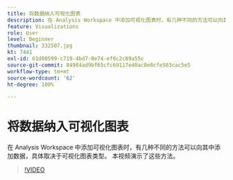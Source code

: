 ```yaml
---
title: 将数据纳入可视化图表
description: 在 Analysis Workspace 中添加可视化图表时，有几种不同的方法可以向其中添加数据，具体取决于可视化图表类型。 本视频演示了这些方法。
feature: Visualizations
role: User
level: Beginner
thumbnail: 332507.jpg
kt: 7441
exl-id: 61d00599-c719-4bd7-8e74-ef0c2c89a55c
source-git-commit: 84984ad9bf65cfc69117e40ac0e0cfe503cac5e5
workflow-type: tm+mt
source-wordcount: '62'
ht-degree: 100%

---
```


# 将数据纳入可视化图表

在 Analysis Workspace 中添加可视化图表时，有几种不同的方法可以向其中添加数据，具体取决于可视化图表类型。 本视频演示了这些方法。

>[!VIDEO](https://video.tv.adobe.com/v/332507/?quality=12&learn=on)
